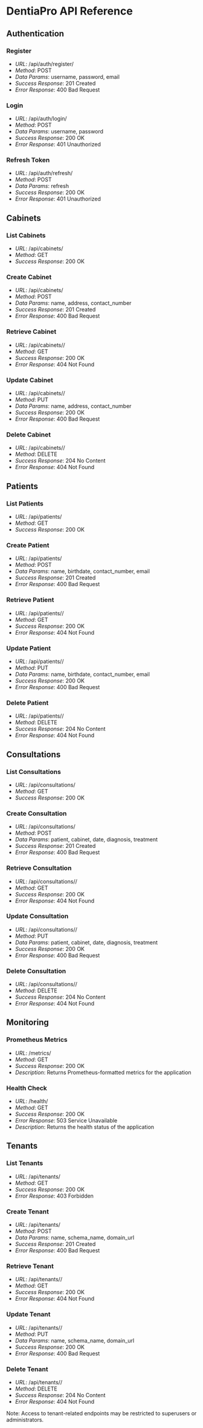 # DentiaPro API Reference

## Authentication

### Register
- *URL*: /api/auth/register/
- *Method*: POST
- *Data Params*: username, password, email
- *Success Response*: 201 Created
- *Error Response*: 400 Bad Request

### Login
- *URL*: /api/auth/login/
- *Method*: POST
- *Data Params*: username, password
- *Success Response*: 200 OK
- *Error Response*: 401 Unauthorized

### Refresh Token
- *URL*: /api/auth/refresh/
- *Method*: POST
- *Data Params*: refresh
- *Success Response*: 200 OK
- *Error Response*: 401 Unauthorized

## Cabinets

### List Cabinets
- *URL*: /api/cabinets/
- *Method*: GET
- *Success Response*: 200 OK

### Create Cabinet
- *URL*: /api/cabinets/
- *Method*: POST
- *Data Params*: name, address, contact_number
- *Success Response*: 201 Created
- *Error Response*: 400 Bad Request

### Retrieve Cabinet
- *URL*: /api/cabinets/<id>/
- *Method*: GET
- *Success Response*: 200 OK
- *Error Response*: 404 Not Found

### Update Cabinet
- *URL*: /api/cabinets/<id>/
- *Method*: PUT
- *Data Params*: name, address, contact_number
- *Success Response*: 200 OK
- *Error Response*: 400 Bad Request

### Delete Cabinet
- *URL*: /api/cabinets/<id>/
- *Method*: DELETE
- *Success Response*: 204 No Content
- *Error Response*: 404 Not Found

## Patients

### List Patients
- *URL*: /api/patients/
- *Method*: GET
- *Success Response*: 200 OK

### Create Patient
- *URL*: /api/patients/
- *Method*: POST
- *Data Params*: name, birthdate, contact_number, email
- *Success Response*: 201 Created
- *Error Response*: 400 Bad Request

### Retrieve Patient
- *URL*: /api/patients/<id>/
- *Method*: GET
- *Success Response*: 200 OK
- *Error Response*: 404 Not Found

### Update Patient
- *URL*: /api/patients/<id>/
- *Method*: PUT
- *Data Params*: name, birthdate, contact_number, email
- *Success Response*: 200 OK
- *Error Response*: 400 Bad Request

### Delete Patient
- *URL*: /api/patients/<id>/
- *Method*: DELETE
- *Success Response*: 204 No Content
- *Error Response*: 404 Not Found

## Consultations

### List Consultations
- *URL*: /api/consultations/
- *Method*: GET
- *Success Response*: 200 OK

### Create Consultation
- *URL*: /api/consultations/
- *Method*: POST
- *Data Params*: patient, cabinet, date, diagnosis, treatment
- *Success Response*: 201 Created
- *Error Response*: 400 Bad Request

### Retrieve Consultation
- *URL*: /api/consultations/<id>/
- *Method*: GET
- *Success Response*: 200 OK
- *Error Response*: 404 Not Found

### Update Consultation
- *URL*: /api/consultations/<id>/
- *Method*: PUT
- *Data Params*: patient, cabinet, date, diagnosis, treatment
- *Success Response*: 200 OK
- *Error Response*: 400 Bad Request

### Delete Consultation
- *URL*: /api/consultations/<id>/
- *Method*: DELETE
- *Success Response*: 204 No Content
- *Error Response*: 404 Not Found

## Monitoring

### Prometheus Metrics
- *URL*: /metrics/
- *Method*: GET
- *Success Response*: 200 OK
- *Description*: Returns Prometheus-formatted metrics for the application

### Health Check
- *URL*: /health/
- *Method*: GET
- *Success Response*: 200 OK
- *Error Response*: 503 Service Unavailable
- *Description*: Returns the health status of the application

## Tenants

### List Tenants
- *URL*: /api/tenants/
- *Method*: GET
- *Success Response*: 200 OK
- *Error Response*: 403 Forbidden

### Create Tenant
- *URL*: /api/tenants/
- *Method*: POST
- *Data Params*: name, schema_name, domain_url
- *Success Response*: 201 Created
- *Error Response*: 400 Bad Request

### Retrieve Tenant
- *URL*: /api/tenants/<id>/
- *Method*: GET
- *Success Response*: 200 OK
- *Error Response*: 404 Not Found

### Update Tenant
- *URL*: /api/tenants/<id>/
- *Method*: PUT
- *Data Params*: name, schema_name, domain_url
- *Success Response*: 200 OK
- *Error Response*: 400 Bad Request

### Delete Tenant
- *URL*: /api/tenants/<id>/
- *Method*: DELETE
- *Success Response*: 204 No Content
- *Error Response*: 404 Not Found

Note: Access to tenant-related endpoints may be restricted to superusers or administrators.
